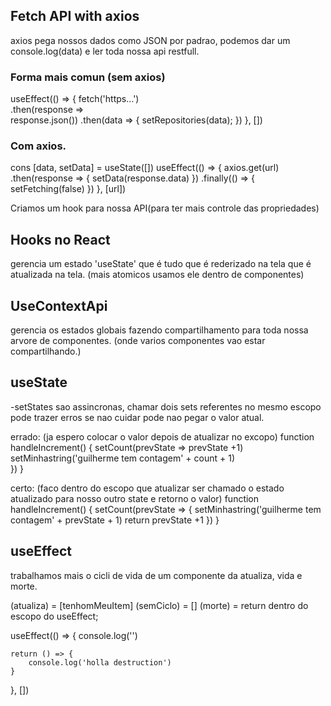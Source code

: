 ## Fetch API with axios 

axios pega nossos dados como JSON por padrao, podemos dar um console.log(data) e ler toda nossa api restfull.

### Forma mais comun (sem axios)

useEffect(() => {
   fetch('https...')     
    .then(response =>   
        response.json())
    .then(data => {
       setRepositories(data);
    })
}, [])

### Com axios.

cons [data, setData] = useState([])
useEffect(() => {
    axios.get(url)
    .then(response => {
        setData(response.data)
        })
    .finally(() => {
        setFetching(false)
    })
}, [url])

<p> Criamos um hook para nossa API(para ter mais controle das propriedades) </p>


## Hooks no React


gerencia um estado 'useState' que é tudo que é rederizado na tela que é atualizada na tela. (mais atomicos usamos ele dentro de componentes)


## UseContextApi

gerencia os estados globais fazendo compartilhamento para toda nossa arvore de componentes. (onde varios componentes vao estar compartilhando.)


## useState

-setStates sao assincronas, chamar dois sets referentes no mesmo escopo pode trazer erros se nao cuidar pode nao pegar o valor atual.

errado: (ja espero colocar o valor depois de atualizar no excopo)
function handleIncrement() {
    setCount(prevState => prevState +1)
    setMinhastring('guilherme tem contagem' + count + 1)  
    })
}

certo: (faco dentro do escopo que atualizar ser chamado o estado atualizado para nosso outro state e retorno o valor)
function handleIncrement() {
    setCount(prevState => {
      setMinhastring('guilherme tem contagem' + prevState + 1)
      return prevState +1
    })
}


## useEffect 

trabalhamos mais o cicli de vida de um componente da atualiza, vida e morte. 

(atualiza) = [tenhomMeuItem]
(semCiclo) = []
(morte)    = return dentro do escopo do useEffect;

useEffect(() => {
    console.log('')

    return () => {
        console.log('holla destruction')
    }
}, [])